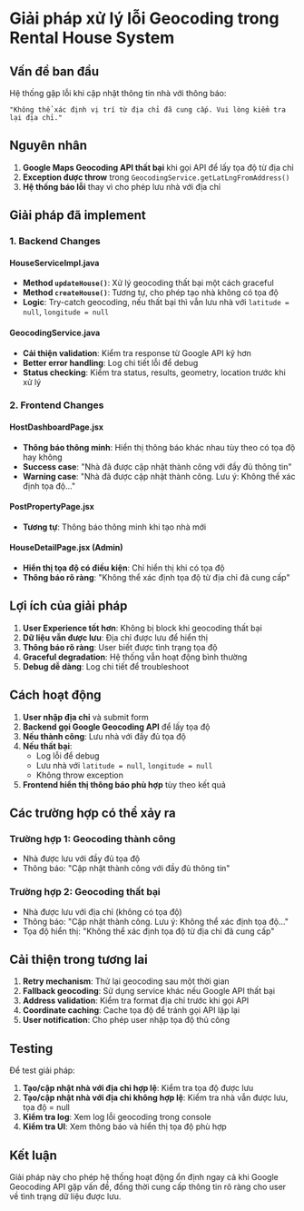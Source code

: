 # Giải pháp xử lý lỗi Geocoding trong Rental House System

## Vấn đề ban đầu

Hệ thống gặp lỗi khi cập nhật thông tin nhà với thông báo:
```
"Không thể xác định vị trí từ địa chỉ đã cung cấp. Vui lòng kiểm tra lại địa chỉ."
```

## Nguyên nhân

1. **Google Maps Geocoding API thất bại** khi gọi API để lấy tọa độ từ địa chỉ
2. **Exception được throw** trong `GeocodingService.getLatLngFromAddress()`
3. **Hệ thống báo lỗi** thay vì cho phép lưu nhà với địa chỉ

## Giải pháp đã implement

### 1. Backend Changes

#### HouseServiceImpl.java
- **Method `updateHouse()`**: Xử lý geocoding thất bại một cách graceful
- **Method `createHouse()`**: Tương tự, cho phép tạo nhà không có tọa độ
- **Logic**: Try-catch geocoding, nếu thất bại thì vẫn lưu nhà với `latitude = null`, `longitude = null`

#### GeocodingService.java
- **Cải thiện validation**: Kiểm tra response từ Google API kỹ hơn
- **Better error handling**: Log chi tiết lỗi để debug
- **Status checking**: Kiểm tra status, results, geometry, location trước khi xử lý

### 2. Frontend Changes

#### HostDashboardPage.jsx
- **Thông báo thông minh**: Hiển thị thông báo khác nhau tùy theo có tọa độ hay không
- **Success case**: "Nhà đã được cập nhật thành công với đầy đủ thông tin"
- **Warning case**: "Nhà đã được cập nhật thành công. Lưu ý: Không thể xác định tọa độ..."

#### PostPropertyPage.jsx
- **Tương tự**: Thông báo thông minh khi tạo nhà mới

#### HouseDetailPage.jsx (Admin)
- **Hiển thị tọa độ có điều kiện**: Chỉ hiển thị khi có tọa độ
- **Thông báo rõ ràng**: "Không thể xác định tọa độ từ địa chỉ đã cung cấp"

## Lợi ích của giải pháp

1. **User Experience tốt hơn**: Không bị block khi geocoding thất bại
2. **Dữ liệu vẫn được lưu**: Địa chỉ được lưu để hiển thị
3. **Thông báo rõ ràng**: User biết được tình trạng tọa độ
4. **Graceful degradation**: Hệ thống vẫn hoạt động bình thường
5. **Debug dễ dàng**: Log chi tiết để troubleshoot

## Cách hoạt động

1. **User nhập địa chỉ** và submit form
2. **Backend gọi Google Geocoding API** để lấy tọa độ
3. **Nếu thành công**: Lưu nhà với đầy đủ tọa độ
4. **Nếu thất bại**: 
   - Log lỗi để debug
   - Lưu nhà với `latitude = null`, `longitude = null`
   - Không throw exception
5. **Frontend hiển thị thông báo phù hợp** tùy theo kết quả

## Các trường hợp có thể xảy ra

### Trường hợp 1: Geocoding thành công
- Nhà được lưu với đầy đủ tọa độ
- Thông báo: "Cập nhật thành công với đầy đủ thông tin"

### Trường hợp 2: Geocoding thất bại
- Nhà được lưu với địa chỉ (không có tọa độ)
- Thông báo: "Cập nhật thành công. Lưu ý: Không thể xác định tọa độ..."
- Tọa độ hiển thị: "Không thể xác định tọa độ từ địa chỉ đã cung cấp"

## Cải thiện trong tương lai

1. **Retry mechanism**: Thử lại geocoding sau một thời gian
2. **Fallback geocoding**: Sử dụng service khác nếu Google API thất bại
3. **Address validation**: Kiểm tra format địa chỉ trước khi gọi API
4. **Coordinate caching**: Cache tọa độ để tránh gọi API lặp lại
5. **User notification**: Cho phép user nhập tọa độ thủ công

## Testing

Để test giải pháp:

1. **Tạo/cập nhật nhà với địa chỉ hợp lệ**: Kiểm tra tọa độ được lưu
2. **Tạo/cập nhật nhà với địa chỉ không hợp lệ**: Kiểm tra nhà vẫn được lưu, tọa độ = null
3. **Kiểm tra log**: Xem log lỗi geocoding trong console
4. **Kiểm tra UI**: Xem thông báo và hiển thị tọa độ phù hợp

## Kết luận

Giải pháp này cho phép hệ thống hoạt động ổn định ngay cả khi Google Geocoding API gặp vấn đề, đồng thời cung cấp thông tin rõ ràng cho user về tình trạng dữ liệu được lưu.
